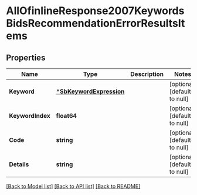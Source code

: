# AllOfinlineResponse2007KeywordsBidsRecommendationErrorResultsItems

## Properties
Name | Type | Description | Notes
------------ | ------------- | ------------- | -------------
**Keyword** | [***SbKeywordExpression**](SBKeywordExpression.md) |  | [optional] [default to null]
**KeywordIndex** | **float64** |  | [optional] [default to null]
**Code** | **string** |  | [optional] [default to null]
**Details** | **string** |  | [optional] [default to null]

[[Back to Model list]](../README.md#documentation-for-models) [[Back to API list]](../README.md#documentation-for-api-endpoints) [[Back to README]](../README.md)

